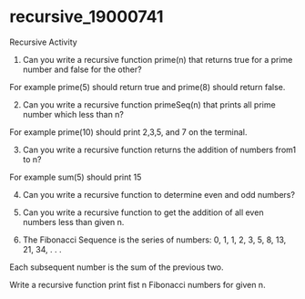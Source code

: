 # recursive_19000741

Recursive Activity
1. Can you write a recursive function prime(n) that returns true for a prime number and false for the other? 

For example prime(5) should return true and prime(8) should return false.



2. Can you write a recursive function primeSeq(n) that prints all 	prime number which less than n?

For example prime(10) should print 2,3,5, and 7 on the terminal.



3. Can you write a recursive function returns the addition of numbers from1 to n?

For example sum(5) should print 15



4. Can you write a recursive function to determine even and odd numbers? 



5. Can you write a recursive function to get the addition of all even numbers less than given n.



6. The Fibonacci Sequence is the series of numbers: 0, 1, 1, 2, 3, 5, 8, 13, 21, 34, . . . 

Each subsequent number is the sum of the previous two. 

Write a recursive function print fist n Fibonacci numbers for given n.

